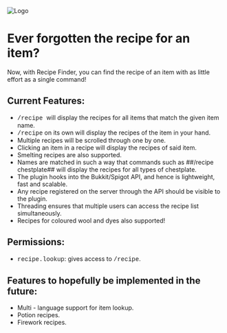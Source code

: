 <html>

<img src="http://s2.postimg.org/dwsg6z5ih/recipefinderlogo.png" alt="Logo" align="middle">

<h1>Ever forgotten the recipe for an item?</h1>

Now, with Recipe Finder, you can find the recipe of an item with as little effort as a single command!

<h2>Current Features:</h2>

<ul>
<li><font face="Courier New">/recipe <item name></font> will display the recipes for all items that match the given item name.</li>
<li><font face="Courier New">/recipe</font> on its own will display the recipes of the item in your hand.</li>
<li>Multiple recipes will be scrolled through one by one.</li>
<li>Clicking an item in a recipe will display the recipes of said item.</li>
<li>Smelting recipes are also supported.</li>
<li>Names are matched in such a way that commands such as ##/recipe chestplate## will display the recipes for all types of chestplate.</li>
<li>The plugin hooks into the Bukkit/Spigot API, and hence is lightweight, fast and scalable.</li>
<li>Any recipe registered on the server through the API should be visible to the plugin.</li>
<li>Threading ensures that multiple users can access the recipe list simultaneously.</li>
<li>Recipes for coloured wool and dyes also supported!</li>
</ul>

<h2>Permissions:</h2>

<ul>
<li><font face="Courier New">recipe.lookup</font>: gives access to <font face="Courier New">/recipe</font>.</li>
</ul>

<h2>Features to hopefully be implemented in the future:</h2>

<ul>
<li>Multi - language support for item lookup.</li>
<li>Potion recipes.</li>
<li>Firework recipes.</li>
</ul>

</html>
